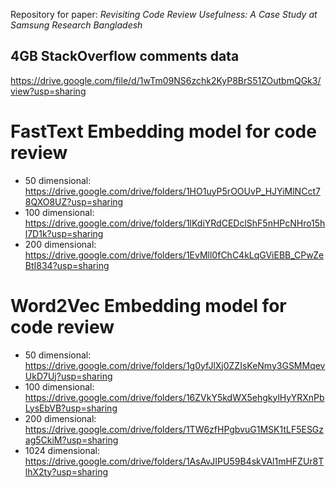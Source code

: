 Repository for paper: *Revisiting Code Review Usefulness: A Case Study at Samsung Research Bangladesh*

## 4GB StackOverflow comments data
https://drive.google.com/file/d/1wTm09NS6zchk2KyP8BrS51ZOutbmQGk3/view?usp=sharing

# FastText Embedding model for code review

* 50 dimensional: https://drive.google.com/drive/folders/1HO1uyP5rOOUvP_HJYiMlNCct78QXO8UZ?usp=sharing
* 100 dimensional: https://drive.google.com/drive/folders/1lKdiYRdCEDclShF5nHPcNHro15hl7D1k?usp=sharing
* 200 dimensional: https://drive.google.com/drive/folders/1EvMll0fChC4kLqGViEBB_CPwZeBtI834?usp=sharing

# Word2Vec Embedding model for code review

* 50 dimensional: https://drive.google.com/drive/folders/1g0yfJlXj0ZZIsKeNmy3GSMMqevUkD7Uj?usp=sharing
* 100 dimensional: https://drive.google.com/drive/folders/16ZVkY5kdWX5ehgkylHyYRXnPbLysEbVB?usp=sharing
* 200 dimensional: https://drive.google.com/drive/folders/1TW6zfHPgbvuG1MSK1tLF5ESGzag5CkiM?usp=sharing
* 1024 dimensional: https://drive.google.com/drive/folders/1AsAvJIPU59B4skVAl1mHFZUr8TlhX2ty?usp=sharing
